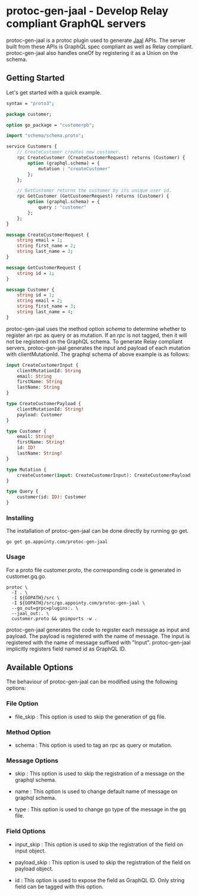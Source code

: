 # protoc-gen-jaal - Develop Relay compliant GraphQL servers

protoc-gen-jaal is a protoc plugin used to generate [Jaal](https://github.com/appointy/jaal) APIs. The server built from these APIs is GraphQL spec compliant as well as Relay compliant. protoc-gen-jaal also handles oneOf by registering it as a Union on the schema.

## Getting Started

Let's get started with a quick example.

```protobuf
syntax = "proto3";

package customer;

option go_package = "customerpb";

import "schema/schema.proto";

service Customers {
    // CreateCustomer creates new customer.
    rpc CreateCustomer (CreateCustomerRequest) returns (Customer) {
        option (graphql.schema) = {
            mutation : "createCustomer"
        };
    };

    // GetCustomer returns the customer by its unique user id.
    rpc GetCustomer (GetCustomerRequest) returns (Customer) {
        option (graphql.schema) = {
            query : "customer"
        };
    };
}

message CreateCustomerRequest {
    string email = 1;
    string first_name = 2;
    string last_name = 3;
}

message GetCustomerRequest {
    string id = 1;
}

message Customer {
    string id = 1;
    string email = 2;
    string first_name = 3;
    string last_name = 4;
}
```

protoc-gen-jaal uses the method option *schema* to determine whether to register an rpc as query or as mutation. If an *rpc* is not tagged, then it will not be registered on the GraphQL schema. To generate Relay compliant servers, protoc-gen-jaal generates the input and payload of each mutation with clientMutationId. The graphql schema of above example is as follows:

```GraphQl Schema
input CreateCustomerInput {
    clientMutationId: String
    email: String
    firstName: String
    lastName: String
}

type CreateCustomerPayload {
    clientMutationId: String!
    payload: Customer
}

type Customer {
    email: String!
    firstName: String!
    id: ID!
    lastName: String!
}

type Mutation {
    createCustomer(input: CreateCustomerInput): CreateCustomerPayload
}

type Query {
    customer(id: ID): Customer
}
```

### Installing

The installation of protoc-gen-jaal can be done directly by running go get.

```
go get go.appointy.com/protoc-gen-jaal
```

### Usage

For a proto file customer.proto, the corresponding code is generated in customer.gq.go.

```
protoc \
  -I . \
  -I ${GOPATH}/src \
  -I ${GOPATH}/src/go.appointy.com/protoc-gen-jaal \
  --go_out=grpc=plugins:. \
  --jaal_out:. \
  customer.proto && goimports -w .
```

protoc-gen-jaal generates the code to register each message as input and payload. The payload is registered with the name of message. The input is registered with the name of message suffixed with "Input". protoc-gen-jaal implicitly registers field named id as GraphQL ID.

## Available Options

The behaviour of protoc-gen-jaal can be modified using the following options:

### File Option

* file_skip : This option is used to skip the generation of gq file.

### Method Option

* schema : This option is used to tag an rpc as query or mutation.

### Message Options

* skip : This option is used to skip the registration of a message on the graphql schema.

* name : This option is used to change default name of message on graphql schema.

* type : This option is used to change go type of the message in the gq file.

### Field Options

* input_skip : This option is used to skip the registration of the field on input object.

* payload_skip : This option is used to skip the registration of the field on payload object.

* id : This option is used to expose the field as GraphQL ID. Only string field can be tagged with this option.

